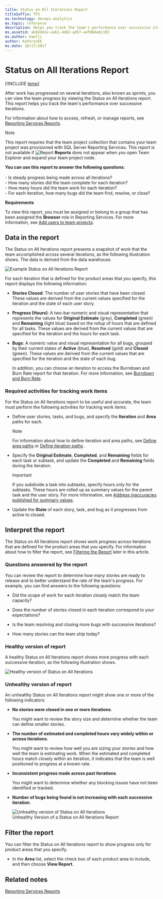 ```yaml
---
title: Status on All Iterations Report
titleSuffix: TFS 
ms.technology: devops-analytics
ms.topic: reference
description: Helps you track the team's performance over successive iterations.
ms.assetid: ab92d41e-aab1-4d82-ad57-a4f868adc102
ms.author: kaelli
author: KathrynEE
ms.date: 10/17/2017
---
```


# Status on All Iterations Report

[!INCLUDE [temp](../includes/tfs-report-platform-version.md)]

After work has progressed on several iterations, also known as sprints, you can view the team progress by viewing the Status on All Iterations report. This report helps you track the team's performance over successive iterations.

For information about how to access, refresh, or manage reports, see [Reporting Services Reports](reporting-services-reports.md).

> [!NOTE]
> This report requires that the team project collection that contains your team project was provisioned with SQL Server Reporting Services. This report is not available if ![Report](media/icon_reportte.png "Icon_reportTE") **Reports** does not appear when you open Team Explorer and expand your team project node.

**You can use this report to answer the following questions**:<br /><br /> - Is steady progress being made across all iterations?<br />- How many stories did the team complete for each iteration?<br />- How many hours did the team work for each iteration?<br />- For each iteration, how many bugs did the team find, resolve, or close?

**Requirements**

To view this report, you must be assigned or belong to a group that has been assigned the **Browser** role in Reporting Services. For more information, see [Add users to team projects](../admin/grant-permissions-to-reports.md).

## <a name="Data"></a> Data in the report

The Status on All Iterations report presents a snapshot of work that the team accomplished across several iterations, as the following illustration shows. The data is derived from the data warehouse.

![Example Status on All Iterations Report](media/procguid_statusonall2.png "ProcGuid_StatusOnAll2")

For each iteration that is defined for the product areas that you specify, this report displays the following information:

- **Stories Closed**: The number of user stories that have been closed. These values are derived from the current values specified for the iteration and the state of each user story.

- **Progress (Hours)**: A two-bar numeric and visual representation that represents the values for **Original Estimate** (grey), **Completed** (green) and **Remaining** (light blue) based on the rollup of hours that are defined for all tasks. These values are derived from the current values that are specified for the iteration and the hours for each task.

- **Bugs**: A numeric value and visual representation for all bugs, grouped by their current states of **Active** (blue), **Resolved** (gold) and **Closed** (green). These values are derived from the current values that are specified for the iteration and the state of each bug.

  In addition, you can choose an iteration to access the Burndown and Burn Rate report for that iteration. For more information, see [Burndown and Burn Rate](burndown-and-burn-rate-report.md).

### Required activities for tracking work items

For the Status on All Iterations report to be useful and accurate, the team must perform the following activities for tracking work items:

- Define user stories, tasks, and bugs, and specify the **Iteration** and **Area** paths for each.

  > [!NOTE]
  > For information about how to define iteration and area paths, see [Define area paths](../../organizations/settings/set-area-paths.md) or [Define iteration paths](../../organizations/settings/set-iteration-paths-sprints.md) .

- Specify the **Original Estimate**, **Completed**, and **Remaining** fields for each task or subtask, and update the **Completed** and **Remaining** fields during the iteration.

  > [!IMPORTANT]
  > If you subdivide a task into subtasks, specify hours only for the subtasks. These hours are rolled up as summary values for the parent task and the user story. For more information, see [Address inaccuracies published for summary values](address-inaccuracies-published-for-summary-values.md).

- Update the **State** of each story, task, and bug as it progresses from active to closed.

## <a name="Interpreting"></a> Interpret the report

The Status on All Iterations report shows work progress across iterations that are defined for the product areas that you specify. For information about how to filter the report, see [Filtering the Report](#Changing) later in this article.

### Questions answered by the report

You can review the report to determine how many stories are ready to release and to better understand the rate of the team's progress. For example, you can find answers to the following questions:

- Did the scope of work for each iteration closely match the team capacity?

- Does the number of stories closed in each iteration correspond to your expectations?

- Is the team resolving and closing more bugs with successive iterations?

- How many stories can the team ship today?

### Healthy version of report

A healthy Status on All Iterations report shows more progress with each successive iteration, as the following illustration shows.

![Healthy version of Status on All Iterations](media/procguid_alliterations.png "ProcGuid_AllIterations")

### Unhealthy version of report

An unhealthy Status on All Iterations report might show one or more of the following indicators:

- **No stories were closed in one or more iterations**.

  You might want to review the story size and determine whether the team can define smaller stories.

- **The number of estimated and completed hours vary widely within or across iterations**.

  You might want to review how well you are sizing your stories and how well the team is estimating work. When the estimated and completed hours match closely within an iteration, it indicates that the team is well positioned to progress at a known rate.

- **Inconsistent progress made across past iterations**.

  You might want to determine whether any blocking issues have not been identified or tracked.

- **Number of bugs being found is not increasing with each successive iteration**.

  ![Unhealthy version of Status on All Iterations](media/procguid_unhealthy.png "ProcGuid_Unhealthy")  
  Unhealthy Version of a Status on All Iterations Report

## <a name="Changing"></a> Filter the report

You can filter the Status on All Iterations report to show progress only for product areas that you specify.

- In the **Area** list, select the check box of each product area to include, and then choose **View Report**.

## Related notes

[Reporting Services Reports](reporting-services-reports.md)

